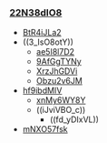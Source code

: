 ### [22N38dIO8](./FAQ.md)
- [BtR4iJLa2](./FAQ.md)
- ((3_IsO8otY))
    - [ae5I8l7D2](./FAQ.md)
    - [9AfGgTYNy](./FAQ.md)
    - [XrzJhGDVi](./FAQ.md)
    - [Obzu2v6JM](./FAQ.md)
- [hf9ibdMIV](./FAQ.md)
    - [xnMy6WY8Y](./FAQ.md)
    - ((iJviVBO_c))
        - ((fd_yDIxVL))
- [mNXO57fsk](./FAQ.md)